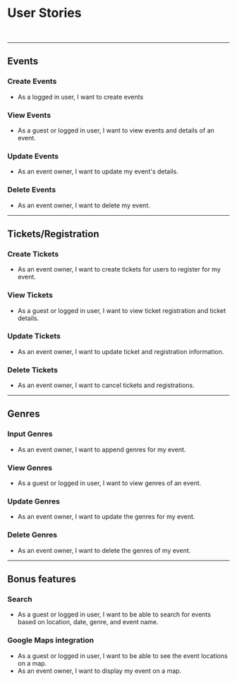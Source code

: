 # User Stories
<br>

<hr>

## Events

### Create Events
* As a logged in user, I want to create events
### View Events
* As a guest or logged in user, I want to view events and details of an event.
### Update Events
* As an event owner, I want to update my event's details.
### Delete Events
* As an event owner, I want to delete my event.

<hr>


## Tickets/Registration

### Create Tickets
* As an event owner, I want to create tickets for users to register for my event.
### View Tickets
* As a guest or logged in user, I want to view ticket registration and ticket details.
### Update Tickets
* As an event owner, I want to update ticket and registration information.
### Delete Tickets
* As an event owner, I want to cancel tickets and registrations.

<hr>

## Genres

### Input Genres
* As an event owner, I want to append genres for my event.
### View Genres
* As a guest or logged in user, I want to view genres of an event.
### Update Genres
* As an event owner, I want to update the genres for my event.
### Delete Genres
* As an event owner, I want to delete the genres of my event.
<hr>

## Bonus features
### Search
* As a guest or logged in user, I want to be able to search for events based on location, date, genre, and event name.
### Google Maps integration
* As a guest or logged in user, I want to be able to see the event locations on a map.
* As an event owner, I want to display my event on a map.

